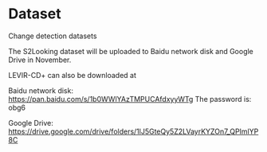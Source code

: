 # Dataset
Change detection datasets

The S2Looking dataset will be uploaded to Baidu network disk and Google Drive in November.


LEVIR-CD+ can also be downloaded at

Baidu network disk:  https://pan.baidu.com/s/1b0WWlYAzTMPUCAfdxyyWTg  The password is: obg6

Google Drive: https://drive.google.com/drive/folders/1lJ5GteQy5Z2LVayrKYZOn7_QPImlYP8C
